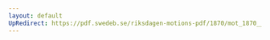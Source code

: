 ```yaml
---
layout: default
UpRedirect: https://pdf.swedeb.se/riksdagen-motions-pdf/1870/mot_1870__ak__00180.pdf
---
```


